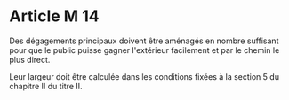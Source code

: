 # Article M 14

Des dégagements principaux doivent être aménagés en nombre suffisant pour que le public puisse gagner l'extérieur facilement et par le chemin le plus direct.

Leur largeur doit être calculée dans les conditions fixées à la section 5 du chapitre II du titre II.
